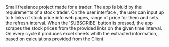 Small freelance project made for a trader.
The app is biuld by the requirements of a stock trader.
On the user interface , the user can input up to 5 links of stock price info web pages, range of price for them and  sets the refresh interval.
When the 'SUBSCRIBE' button is pressed, the app scrapes the stock prices from the provided links on the given time interval.
On every cycle it produces excel sheets whith the extracted information, based on calculations provided from the Client.
